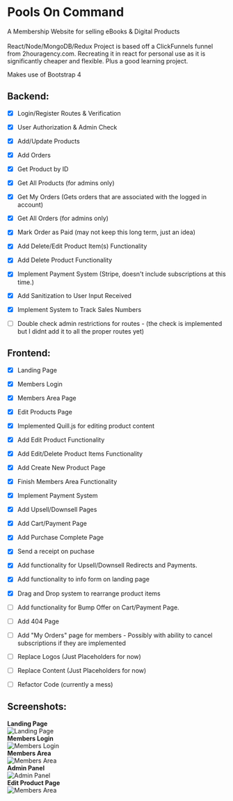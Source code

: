 # Pools On Command
A Membership Website for selling eBooks &amp; Digital Products\
\
React/Node/MongoDB/Redux Project is based off a ClickFunnels funnel from 2houragency.com. Recreating it in react for personal use as it is significantly cheaper and flexible. Plus a good learning project.



Makes use of Bootstrap 4

## Backend:
- [x] Login/Register Routes & Verification
- [x] User Authorization & Admin Check
- [x] Add/Update Products
- [x] Add Orders
- [x] Get Product by ID
- [x] Get All Products (for admins only)
- [x] Get My Orders (Gets orders that are associated with the logged in account)
- [x] Get All Orders (for admins only)
- [x] Mark Order as Paid (may not keep this long term, just an idea)
- [x] Add Delete/Edit Product Item(s) Functionality
- [x] Add Delete Product Functionality
- [x] Implement Payment System (Stripe, doesn't include subscriptions at this time.)
- [x] Add Sanitization to User Input Received
- [x] Implement System to Track Sales Numbers
- [ ] Double check admin restrictions for routes - (the check is implemented but I didnt add it to all the proper routes yet)



## Frontend:
- [x] Landing Page
- [x] Members Login
- [x] Members Area Page
- [x] Edit Products Page 
- [x] Implemented Quill.js for editing product content
- [x] Add Edit Product Functionality
- [x] Add Edit/Delete Product Items Functionality
- [x] Add Create New Product Page
- [x] Finish Members Area Functionality
- [x] Implement Payment System
- [x] Add Upsell/Downsell Pages
- [x] Add Cart/Payment Page
- [x] Add Purchase Complete Page
- [x] Send a receipt on puchase
- [x] Add functionality for Upsell/Downsell Redirects and Payments.
- [x] Add functionality to info form on landing page
- [x] Drag and Drop system to rearrange product items
- [ ] Add functionality for Bump Offer on Cart/Payment Page.
- [ ] Add 404 Page
- [ ] Add "My Orders" page for members - Possibly with ability to cancel subscriptions if they are implemented
- [ ] Replace Logos (Just Placeholders for now)
- [ ] Replace Content (Just Placeholders for now)
- [ ] Refactor Code (currently a mess)


## Screenshots:
**Landing Page**\
![Landing Page](https://i.imgur.com/EUViVeh.jpg)\
**Members Login**\
![Members Login](https://i.imgur.com/FDqaoHs.jpg)\
**Members Area**\
![Members Area](https://i.imgur.com/WzeQ8PO.jpg)\
**Admin Panel**\
![Admin Panel](https://i.imgur.com/wVSrG0b.jpg)\
**Edit Product Page**\
![Members Area](https://i.imgur.com/L4sR5uV.jpg)
